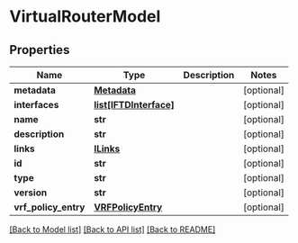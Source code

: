 # VirtualRouterModel

## Properties
Name | Type | Description | Notes
------------ | ------------- | ------------- | -------------
**metadata** | [**Metadata**](Metadata.md) |  | [optional] 
**interfaces** | [**list[IFTDInterface]**](IFTDInterface.md) |  | [optional] 
**name** | **str** |  | [optional] 
**description** | **str** |  | [optional] 
**links** | [**ILinks**](ILinks.md) |  | [optional] 
**id** | **str** |  | [optional] 
**type** | **str** |  | [optional] 
**version** | **str** |  | [optional] 
**vrf_policy_entry** | [**VRFPolicyEntry**](VRFPolicyEntry.md) |  | [optional] 

[[Back to Model list]](../README.md#documentation-for-models) [[Back to API list]](../README.md#documentation-for-api-endpoints) [[Back to README]](../README.md)


